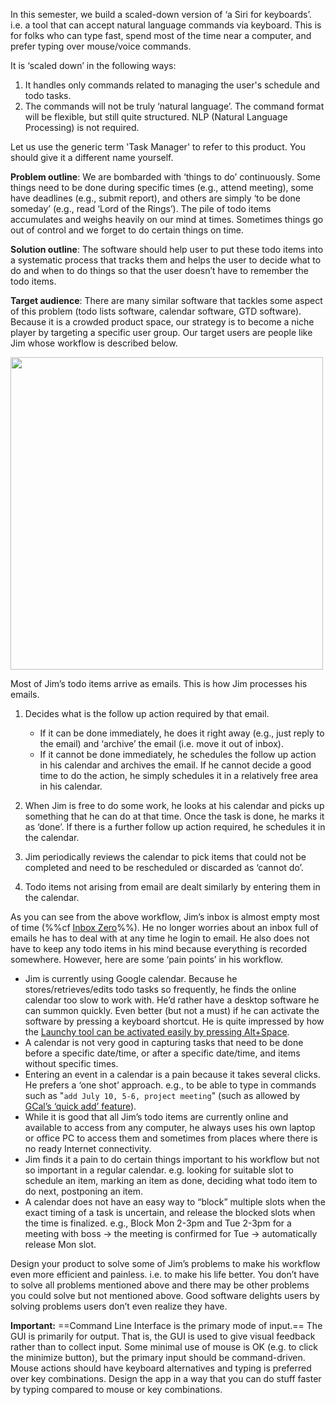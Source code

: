 In this semester, we build a scaled-down version of ‘a Siri for keyboards’. i.e. a tool that can accept natural language commands via keyboard. This is for folks who can type fast, spend most of the time near a computer, and prefer typing over mouse/voice commands.

It is ‘scaled down’ in the following ways:

1.  It handles only commands related to managing the user's schedule and todo tasks.
2.  The commands will not be truly ‘natural language’. The command format will be flexible, but still quite structured. NLP (Natural Language Processing) is not required.

Let us use the generic term 'Task Manager' to refer to this product. You should give it a different name yourself.

**Problem outline**: We are bombarded with ‘things to do’ continuously. Some things need to be done during specific times (e.g., attend meeting), some have deadlines (e.g., submit report), and others are simply ‘to be done someday’ (e.g., read ‘Lord of the Rings’). The pile of todo items accumulates and weighs heavily on our mind at times. Sometimes things go out of control and we forget to do certain things on time.

**Solution outline**: The software should help user to put these todo items into a systematic process that tracks them and helps the user to decide what to do and when to do things so that the user doesn’t have to remember the todo items.

**Target audience**: There are many similar software that tackles some aspect of this problem (todo lists software, calendar software, GTD software). Because it is a crowded product space, our strategy is to become a niche player by targeting a specific user group. Our target users are people like Jim whose workflow is described below.

<img src="{{baseUrl}}/handbook/images/Jim at his computer.png" style="width: 500px;">

Most of Jim’s todo items arrive as emails. This is how Jim processes his emails.

1.  Decides what is the follow up action required by that email.
    
    *   If it can be done immediately, he does it right away (e.g., just reply to the email) and ‘archive’ the email (i.e. move it out of inbox).
    *   If it cannot be done immediately, he schedules the follow up action in his calendar and archives the email. If he cannot decide a good time to do the action, he simply schedules it in a relatively free area in his calendar.

3.  When Jim is free to do some work, he looks at his calendar and picks up something that he can do at that time. Once the task is done, he marks it as ‘done’. If there is a further follow up action required, he schedules it in the calendar.
4.  Jim periodically reviews the calendar to pick items that could not be completed and need to be rescheduled or discarded as ‘cannot do’.
5.  Todo items not arising from email are dealt similarly by entering them in the calendar.

As you can see from the above workflow, Jim’s inbox is almost empty most of time (%%cf [Inbox Zero](http://whatis.techtarget.com/definition/inbox-zero)%%). He no longer worries about an inbox full of emails he has to deal with at any time he login to email. He also does not have to keep any todo items in his mind because everything is recorded somewhere. However, here are some ‘pain points’ in his workflow.

*   Jim is currently using Google calendar. Because he stores/retrieves/edits todo tasks so frequently, he finds the online calendar too slow to work with. He’d rather have a desktop software he can summon quickly. Even better (but not a must) if he can activate the software by pressing a keyboard shortcut. He is quite impressed by how the [Launchy tool can be activated easily by pressing Alt+Space](http://www.launchy.net/).
*   A calendar is not very good in capturing tasks that need to be done before a specific date/time, or after a specific date/time, and items without specific times.
*   Entering an event in a calendar is a pain because it takes several clicks. He prefers a ‘one shot’ approach. e.g., to be able to type in commands such as "`add July 10, 5-6, project meeting`" (such as allowed by [GCal’s ‘quick add’ feature](http://gappstips.com/google-calendar/use-quick-add-to-speed-up-google-calendar-entries/)).
*   While it is good that all Jim’s todo items are currently online and available to access from any computer, he always uses his own laptop or office PC to access them and sometimes from places where there is no ready Internet connectivity.
*   Jim finds it a pain to do certain things important to his workflow but not so important in a regular calendar. e.g. looking for suitable slot to schedule an item, marking an item as done, deciding what todo item to do next, postponing an item.
*   A calendar does not have an easy way to “block” multiple slots when the exact timing of a task is uncertain, and release the blocked slots when the time is finalized. e.g., Block Mon 2-3pm and Tue 2-3pm for a meeting with boss → the meeting is confirmed for Tue → automatically release Mon slot.

Design your product to solve some of Jim’s problems to make his workflow even more efficient and painless. i.e. to make his life better. You don’t have to solve all problems mentioned above and there may be other problems you could solve but not mentioned above. Good software delights users by solving problems users don’t even realize they have.

**Important:** ==Command Line Interface is the primary mode of input.== The GUI is primarily for output. That is, the GUI is used to give visual feedback rather than to collect input. Some minimal use of mouse is OK (e.g. to click the minimize button), but the primary input should be command-driven. Mouse actions should have keyboard alternatives and typing is preferred over key combinations. Design the app in a way that you can do stuff faster by typing compared to mouse or key combinations.

